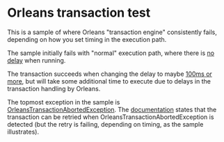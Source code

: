 # Orleans transaction test

This is a sample of where Orleans "transaction engine" consistently fails, depending on how you set timing in the execution path.

The sample initially fails with "normal" execution path, where there is [no delay](https://github.com/jan-johansson-mr/OrleansTransactionTest/blob/6aae7c42991d46737e4ae3b61f4e431654a14316/OrleansTransactionTest/Program.cs#L71) when running.

The transaction succeeds when changing the delay to maybe [100ms or more](https://github.com/jan-johansson-mr/OrleansTransactionTest/blob/6aae7c42991d46737e4ae3b61f4e431654a14316/OrleansTransactionTest/Program.cs#L71), but will take some additional time to execute due to delays in the transaction handling by Orleans.

The topmost exception in the sample is [OrleansTransactionAbortedException](https://docs.microsoft.com/en-us/dotnet/api/orleans.transactions.orleanstransactionabortedexception?view=orleans-3.0). The [documentation](https://docs.microsoft.com/en-us/dotnet/orleans/grains/transactions) states that the transaction can be retried when OrleansTransactionAbortedException is detected (but the retry is failing, depending on timing, as the sample illustrates).
